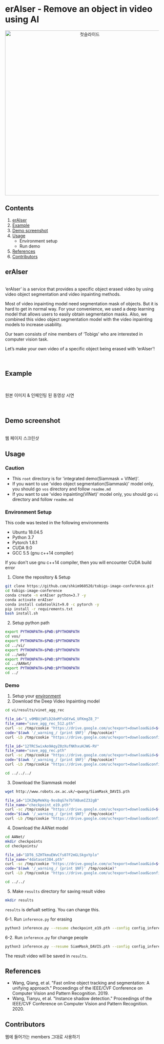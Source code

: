# erAIser - Remove an object in video using AI
<p align="center"><img width="539" alt="첫슬라이드" src="https://user-images.githubusercontent.com/40483474/125912276-4d5b8952-7973-4884-80ff-93f475fb3bb8.PNG">
</p>

## Contents
1. [erAIser](#erAIser)
2. [Example](#Example)
3. [Demo screenshot](Demo-screenshot)
4. [Usage](#Usage)
    - Environment setup
    - Run demo
5. [References](#References)
6. [Contributors](#Contributors)

## erAIser 
<br>
‘erAIser’ is a service that provides a specific object erased video by using video object segmentation and video inpainting methods.
<br>

Most of video inpainting model need segmentation mask of objects. But it is hard to get in normal way. For your convenience, we used a deep learning model that allows users to easily obtain segmentation masks. Also, we combined this video object segmentation model with the video inpainting models to increase usability.

Our team consists of nine members of ‘Tobigs’ who are interested in computer vision task.

Let’s make your own video of a specific object being erased with ‘erAIser’!

<br>

## Example
<br>
<p>원본 이미지 & 인페인팅 된 동영상 시연</p>
<br>

## Demo screenshot
<br>
웹 페이지 스크린샷
<br>

## Usage
### Caution

- This `root` directory is for 'integrated demo(Siammask + VINet)'.
- If you want to use 'video object segmentation(Siammask)' model only, you should go `vos` directory and follow `readme.md`
- If you want to use 'video inpainting(VINet)' model only, you should go `vi` directory and follow `readme.md`

### Environment Setup
This code was tested in the following environments
 - Ubuntu 18.04.5
 - Python 3.7
 - Pytorch 1.8.1
 - CUDA 9.0
 - GCC 5.5 (gnu c++14 compiler)

If you don't use gnu c++14 compiler, then you will encounter CUDA build error  

1. Clone the repository & Setup

```bash
git clone https://github.com/shkim960520/tobigs-image-conference.git
cd tobigs-image-conference
conda create -n erAIser python=3.7 -y
conda activate erAIser
conda install cudatoolkit=9.0 -c pytorch -y
pip install -r requirements.txt
bash install.sh
```

2. Setup python path

```bash
export PYTHONPATH=$PWD:$PYTHONPATH
cd vos/
export PYTHONPATH=$PWD:$PYTHONPATH
cd ../vi/
export PYTHONPATH=$PWD:$PYTHONPATH
cd ../web/
export PYTHONPATH=$PWD:$PYTHONPATH
cd ../AANet/
export PYTHONPATH=$PWD:$PYTHONPATH
cd ../
```

### Demo

1. Setup your [environment](#Environment-setup)
2. Download the Deep Video Inpainting model

```bash
cd vi/results/vinet_agg_rec

file_id="1_v0MBUjWFLD28oMfsG6YwG_UFKmgZ8_7"
file_name="save_agg_rec_512.pth"
curl -sc /tmp/cookie "https://drive.google.com/uc?export=download&id=${file_id}" > /dev/null
code="$(awk '/_warning_/ {print $NF}' /tmp/cookie)"
curl -Lb /tmp/cookie "https://drive.google.com/uc?export=download&confirm=${code}&id=${file_id}" -o ${file_name}

file_id="12TRCSwixAo9AqyZ0zXufNKhxuHJWG-RV"
file_name="save_agg_rec.pth"
curl -sc /tmp/cookie "https://drive.google.com/uc?export=download&id=${file_id}" > /dev/null
code="$(awk '/_warning_/ {print $NF}' /tmp/cookie)"
curl -Lb /tmp/cookie "https://drive.google.com/uc?export=download&confirm=${code}&id=${file_id}" -o ${file_name}

cd ../../../
```
3. Download the Siammask model

```bash
wget http://www.robots.ox.ac.uk/~qwang/SiamMask_DAVIS.pth

file_id="1IKZWpMeWXq-9osBqG7e7bTABumIZ32gB"
file_name="checkpoint_e19.pth"
curl -sc /tmp/cookie "https://drive.google.com/uc?export=download&id=${file_id}" > /dev/null
code="$(awk '/_warning_/ {print $NF}' /tmp/cookie)"
curl -Lb /tmp/cookie "https://drive.google.com/uc?export=download&confirm=${code}&id=${file_id}" -o ${file_name}
```
4. Download the AANet model
```bash
cd AANet/
mkdir checkpoints
cd checkpoints/

file_id="1DT6_SZHTkmuEWvCfs07F2mGLSkgxYplo"
file_name="4dataset384.pth"
curl -sc /tmp/cookie "https://drive.google.com/uc?export=download&id=${file_id}" > /dev/null
code="$(awk '/_warning_/ {print $NF}' /tmp/cookie)"
curl -Lb /tmp/cookie "https://drive.google.com/uc?export=download&confirm=${code}&id=${file_id}" -o ${file_name}

cd ../../
```

5. Make `results` directory for saving result video
```bash
mkdir results
```
`results` is defualt setting. You can change this.

6-1. Run `inference.py` for erasing
```bash
python3 inference.py --resume checkpoint_e19.pth --config config_inference.json
```

6-2. Run `inference.py` for change people
```bash
python3 inference.py --resume SiamMask_DAVIS.pth --config config_inference.json --using_aanet True
```
The result video will be saved in `results`.

## References
- Wang, Qiang, et al. "Fast online object tracking and segmentation: A unifying approach." Proceedings of the IEEE/CVF Conference on Computer Vision and Pattern Recognition. 2019.
- Wang, Tianyu, et al. "Instance shadow detection." Proceedings of the IEEE/CVF Conference on Computer Vision and Pattern Recognition. 2020.

## Contributors
<p>웹에 들어가는 members 그대로 사용하기</p>
